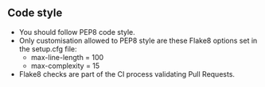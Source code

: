 Code style
----------

* You should follow PEP8 code style.
* Only customisation allowed to PEP8 style are these Flake8 options set in the setup.cfg file:
  * max-line-length = 100
  * max-complexity = 15
* Flake8 checks are part of the CI process validating Pull Requests.
